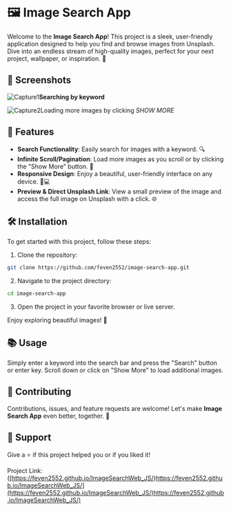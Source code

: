 # 🖼️ Image Search App

Welcome to the **Image Search App**! This project is a sleek, user-friendly application designed to help you find and browse images from Unsplash. Dive into an endless stream of high-quality images, perfect for your next project, wallpaper, or inspiration. 🌟

## 📸 Screenshots
![Capture1](https://github.com/feven2552/ImageSearchWeb_JS/assets/93426602/f8353888-b146-4b40-b686-79814f2c77b0)**Searching by keyword**

![Capture2](https://github.com/feven2552/ImageSearchWeb_JS/assets/93426602/751c7a14-dd46-494d-b18e-34992595ceab)Loading more images by clicking *SHOW MORE* 

## 🚀 Features
- **Search Functionality**: Easily search for images with a keyword. 🔍
- **Infinite Scroll/Pagination**: Load more images as you scroll or by clicking the "Show More" button. 📜
- **Responsive Design**: Enjoy a beautiful, user-friendly interface on any device. 📱💻
- **Preview & Direct Unsplash Link**: View a small preview of the image and access the full image on Unsplash with a click. 🌐

## 🛠️ Installation

To get started with this project, follow these steps:

1. Clone the repository:

```bash
git clone https://github.com/feven2552/image-search-app.git
```

2. Navigate to the project directory:

```bash
cd image-search-app
```

3. Open the project in your favorite browser or live server.

Enjoy exploring beautiful images! 🎉

## 📚 Usage

Simply enter a keyword into the search bar and press the "Search" button or enter key. Scroll down or click on "Show More" to load additional images.

## 🤝 Contributing

Contributions, issues, and feature requests are welcome! Let's make **Image Search App** even better, together. 👥

## 💖 Support

Give a ⭐️ if this project helped you or if you liked it!

Project Link:([https://feven2552.github.io/ImageSearchWeb_JS/)https://feven2552.github.io/ImageSearchWeb_JS/](https://feven2552.github.io/ImageSearchWeb_JS/)https://feven2552.github.io/ImageSearchWeb_JS/)


